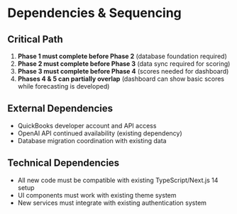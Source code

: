# Dependencies & Sequencing

## Critical Path

1. **Phase 1 must complete before Phase 2** (database foundation required)
2. **Phase 2 must complete before Phase 3** (data sync required for scoring)
3. **Phase 3 must complete before Phase 4** (scores needed for dashboard)
4. **Phases 4 & 5 can partially overlap** (dashboard can show basic scores while forecasting is developed)

## External Dependencies

- QuickBooks developer account and API access
- OpenAI API continued availability (existing dependency)
- Database migration coordination with existing data

## Technical Dependencies

- All new code must be compatible with existing TypeScript/Next.js 14 setup
- UI components must work with existing theme system
- New services must integrate with existing authentication system
